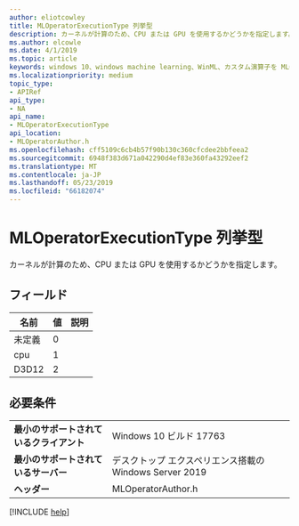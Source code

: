 ```yaml
---
author: eliotcowley
title: MLOperatorExecutionType 列挙型
description: カーネルが計算のため、CPU または GPU を使用するかどうかを指定します。
ms.author: elcowle
ms.date: 4/1/2019
ms.topic: article
keywords: windows 10、windows machine learning、WinML、カスタム演算子を MLOperatorExecutionType
ms.localizationpriority: medium
topic_type:
- APIRef
api_type:
- NA
api_name:
- MLOperatorExecutionType
api_location:
- MLOperatorAuthor.h
ms.openlocfilehash: cff5109c6cb4b57f90b130c360cfcdee2bbfeea2
ms.sourcegitcommit: 6948f383d671a042290d4ef83e360fa43292eef2
ms.translationtype: MT
ms.contentlocale: ja-JP
ms.lasthandoff: 05/23/2019
ms.locfileid: "66182074"
---
```

# <a name="mloperatorexecutiontype-enum"></a>MLOperatorExecutionType 列挙型

カーネルが計算のため、CPU または GPU を使用するかどうかを指定します。

## <a name="fields"></a>フィールド

| 名前 | 値 | 説明 |
|------|-------|-------------|
| 未定義 | 0 | |
| cpu | 1 | |
| D3D12 | 2 | |

## <a name="requirements"></a>必要条件

| | |
|-|-|
| **最小のサポートされているクライアント** | Windows 10 ビルド 17763 |
| **最小のサポートされているサーバー** | デスクトップ エクスペリエンス搭載の Windows Server 2019 |
| **ヘッダー** | MLOperatorAuthor.h |

[!INCLUDE [help](../../includes/get-help.md)]
